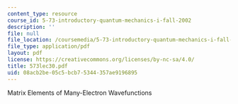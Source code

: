 ```yaml
---
content_type: resource
course_id: 5-73-introductory-quantum-mechanics-i-fall-2002
description: ''
file: null
file_location: /coursemedia/5-73-introductory-quantum-mechanics-i-fall-2002/08acb2be05c5bcb75344357ae9196895_573lec30.pdf
file_type: application/pdf
layout: pdf
license: https://creativecommons.org/licenses/by-nc-sa/4.0/
title: 573lec30.pdf
uid: 08acb2be-05c5-bcb7-5344-357ae9196895
---
```

Matrix Elements of Many-Electron Wavefunctions